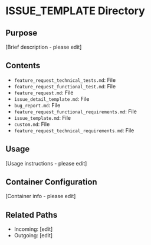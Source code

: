 
# ISSUE_TEMPLATE Directory

## Purpose
[Brief description - please edit]

## Contents
- `feature_request_technical_tests.md`: File
- `feature_request_functional_test.md`: File
- `feature_request.md`: File
- `issue_detail_template.md`: File
- `bug_report.md`: File
- `feature_request_functional_requirements.md`: File
- `issue_template.md`: File
- `custom.md`: File
- `feature_request_technical_requirements.md`: File

## Usage
[Usage instructions - please edit]

## Container Configuration
[Container info - please edit]

## Related Paths
- Incoming: [edit]
- Outgoing: [edit]
